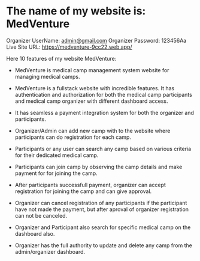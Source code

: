 # The name of my website is: MedVenture
Organizer UserName: admin@gmail.com
Organizer Password: 123456Aa
Live Site URL: https://medventure-9cc22.web.app/


Here 10 features of my website MedVenture:

- MedVenture is medical camp management system website for managing medical camps.

- MedVenture is a fullstack website with incredible features. It has authentication and authorization for both the medical camp participants and medical camp organizer with different dashboard access.

- It has seamless a payment integration system for both the organizer and participants.

- Organizer/Admin can add new camp with to the website where participants can do registration for each camp.

- Participants or any user can search any camp based on various criteria for their dedicated medical camp.

- Participants can join camp by observing the camp details and make payment for for joining the camp.

- After participants successfull payment, organizer can accept registration for joining the camp and can give approval.

- Organizer can cancel registration of any participants if the participant have not made the payment, but after aproval of organizer registration can not be canceled.

- Organizer and Participant also search for specific medical camp on the dashboard also.

- Organizer has the full authority to update and delete any camp from the admin/organizer dashboard.


